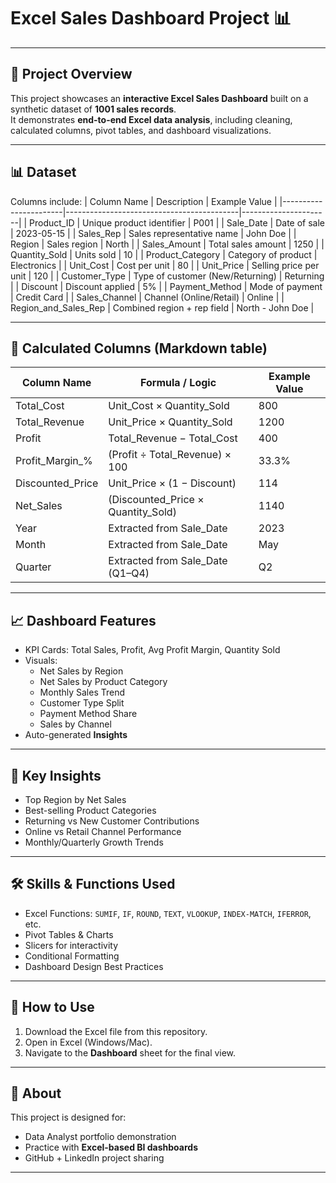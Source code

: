 
# Excel Sales Dashboard Project 📊
---

## 📁 Project Overview
This project showcases an **interactive Excel Sales Dashboard** built on a synthetic dataset of **1001 sales records**.  
It demonstrates **end-to-end Excel data analysis**, including cleaning, calculated columns, pivot tables, and dashboard visualizations.

---

## 📊 Dataset
Columns include:
| Column Name           | Description                               | Example Value        |
|-----------------------|-------------------------------------------|----------------------|
| Product_ID            | Unique product identifier                 | P001                 |
| Sale_Date             | Date of sale                              | 2023-05-15           |
| Sales_Rep             | Sales representative name                 | John Doe             |
| Region                | Sales region                              | North                |
| Sales_Amount          | Total sales amount                        | 1250                 |
| Quantity_Sold         | Units sold                                | 10                   |
| Product_Category      | Category of product                       | Electronics          |
| Unit_Cost             | Cost per unit                             | 80                   |
| Unit_Price            | Selling price per unit                    | 120                  |
| Customer_Type         | Type of customer (New/Returning)          | Returning            |
| Discount              | Discount applied                          | 5%                   |
| Payment_Method        | Mode of payment                           | Credit Card          |
| Sales_Channel         | Channel (Online/Retail)                   | Online               |
| Region_and_Sales_Rep  | Combined region + rep field               | North - John Doe     |

---

## 📑 Calculated Columns (Markdown table)
| Column Name        | Formula / Logic                            | Example Value |
|--------------------|---------------------------------------------|---------------|
| Total_Cost         | Unit_Cost × Quantity_Sold                  | 800           |
| Total_Revenue      | Unit_Price × Quantity_Sold                 | 1200          |
| Profit             | Total_Revenue − Total_Cost                 | 400           |
| Profit_Margin_%    | (Profit ÷ Total_Revenue) × 100             | 33.3%         |
| Discounted_Price   | Unit_Price × (1 − Discount)                | 114           |
| Net_Sales          | (Discounted_Price × Quantity_Sold)         | 1140          |
| Year               | Extracted from Sale_Date                   | 2023          |
| Month              | Extracted from Sale_Date                   | May           |
| Quarter            | Extracted from Sale_Date (Q1–Q4)           | Q2            |

---

## 📈 Dashboard Features
- KPI Cards: Total Sales, Profit, Avg Profit Margin, Quantity Sold
- Visuals:
  - Net Sales by Region
  - Net Sales by Product Category
  - Monthly Sales Trend
  - Customer Type Split
  - Payment Method Share
  - Sales by Channel
- Auto-generated **Insights**

---

## 🔑 Key Insights
- Top Region by Net Sales  
- Best-selling Product Categories  
- Returning vs New Customer Contributions  
- Online vs Retail Channel Performance  
- Monthly/Quarterly Growth Trends  

---

## 🛠️ Skills & Functions Used
- Excel Functions: `SUMIF`, `IF`, `ROUND`, `TEXT`, `VLOOKUP`, `INDEX-MATCH`, `IFERROR`, etc.  
- Pivot Tables & Charts  
- Slicers for interactivity  
- Conditional Formatting  
- Dashboard Design Best Practices  

---

## 🚀 How to Use
1. Download the Excel file from this repository.
2. Open in Excel (Windows/Mac).
3. Navigate to the **Dashboard** sheet for the final view.

---

## 📌 About
This project is designed for:
- Data Analyst portfolio demonstration  
- Practice with **Excel-based BI dashboards**  
- GitHub + LinkedIn project sharing  

---

